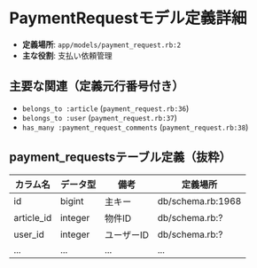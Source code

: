 # PaymentRequestモデル定義詳細

- **定義場所**: `app/models/payment_request.rb:2`
- **主な役割**: 支払い依頼管理

## 主要な関連（定義元行番号付き）
- `belongs_to :article` (`payment_request.rb:36`)
- `belongs_to :user` (`payment_request.rb:37`)
- `has_many :payment_request_comments` (`payment_request.rb:38`)

## payment_requestsテーブル定義（抜粋）

| カラム名 | データ型 | 備考 | 定義場所 |
|---|---|---|---|
| id | bigint | 主キー | db/schema.rb:1968 |
| article_id | integer | 物件ID | db/schema.rb:? |
| user_id | integer | ユーザーID | db/schema.rb:? |
| ... | ... | ... | ... | 